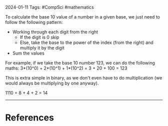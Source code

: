 2024-01-11
Tags: #CompSci #mathematics 

To calculate the base 10 value of a number in a given base, we just need to follow the following pattern:

- Working through each digit from the right
	- If the digit is 0 skip
	- Else, take the base to the power of the index (from the right) and multiply it by the digit
- Sum the values

For example, if we take the base 10 number 123, we can do the following maths:
3\*(10^0) + 2\*(10^1) + 1\*(10^2) = 3 + 20 + 100 = 123

This is extra simple in binary, as we don't even have to do multiplication (we would always be multiplying by one anyway).

1110 = 8 + 4 + 2 = 14

---
# References
